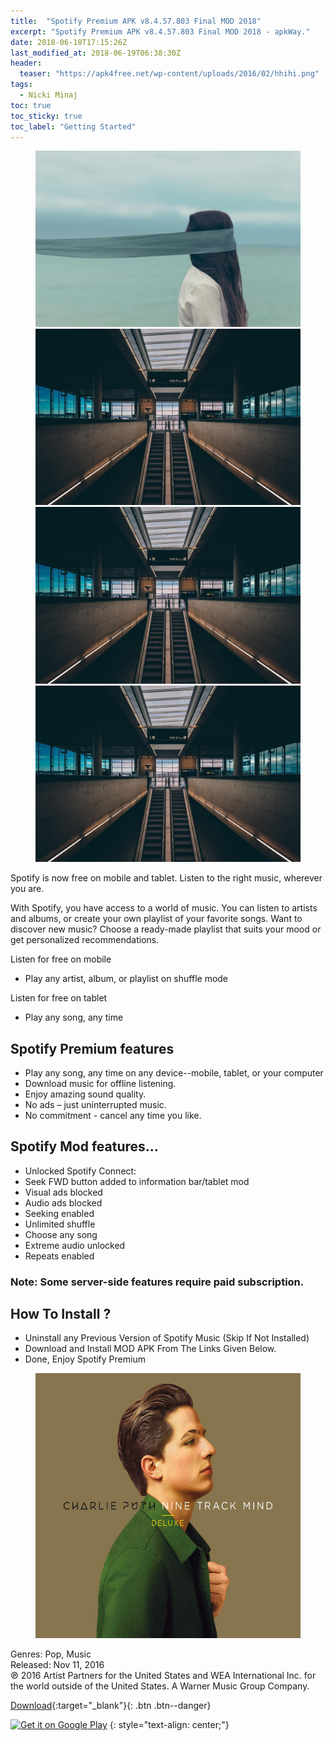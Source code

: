 ```yaml
---
title:  "Spotify Premium APK v8.4.57.803 Final MOD 2018"
excerpt: "Spotify Premium APK v8.4.57.803 Final MOD 2018 - apkWay."
date: 2018-06-18T17:15:26Z
last_modified_at: 2018-06-19T06:38:30Z
header:
  teaser: "https://apk4free.net/wp-content/uploads/2016/02/hhihi.png"
tags:
  - Nicki Minaj
toc: true
toc_sticky: true
toc_label: "Getting Started"
---
```


<figure class="half">
    <a href="/assets/images/unsplash-gallery-image-1.jpg"><img src="/assets/images/unsplash-gallery-image-1.jpg"></a>
    <a href="/assets/images/unsplash-gallery-image-2.jpg"><img src="/assets/images/unsplash-gallery-image-2.jpg"></a>
    <a href="/assets/images/unsplash-gallery-image-2.jpg"><img src="/assets/images/unsplash-gallery-image-2.jpg"></a>
    <a href="/assets/images/unsplash-gallery-image-2.jpg"><img src="/assets/images/unsplash-gallery-image-2.jpg"></a>
</figure>

Spotify is now free on mobile and tablet. Listen to the right music, wherever you are. 

With Spotify, you have access to a world of music. You can listen to artists and albums, or create your own playlist of your favorite songs. Want to discover new music? Choose a ready-made playlist that suits your mood or get personalized recommendations.

Listen for free on mobile
* Play any artist, album, or playlist on shuffle mode

Listen for free on tablet
* Play any song, any time

## Spotify Premium features

* Play any song, any time on any device--mobile, tablet, or your computer
* Download music for offline listening.
* Enjoy amazing sound quality.
* No ads – just uninterrupted music.
* No commitment - cancel any time you like.

## Spotify Mod features…

* Unlocked Spotify Connect:
* Seek FWD button added to information bar/tablet mod
* Visual ads blocked
* Audio ads blocked
* Seeking enabled
* Unlimited shuffle
* Choose any song
* Extreme audio unlocked
* Repeats enabled

### Note: Some server-side features require paid subscription.

## How To Install ? 

* Uninstall any Previous Version of Spotify Music (Skip If Not Installed)
* Download and Install MOD APK From The Links Given Below.
* Done, Enjoy Spotify Premium


<figure class="align-center">
  <img src="/assets/pict/charlie-puth-nine-track-mind-deluxe-2016-album.jpg" alt="Charlie Puth - Nine Track Mind (Deluxe) (2016) - Album">
</figure> 
Genres: Pop, Music 
<br>Released: Nov 11, 2016 
<br>℗ 2016 Artist Partners for the United States and WEA International Inc. for the world outside of the United States. A Warner Music Group Company.
  

[Download](http://zipansion.com/1cods){:target="_blank"}{: .btn .btn--danger}

<a href='https://play.google.com/store/apps/details?id=com.spotify.music&pcampaignid=MKT-Other-global-all-co-prtnr-py-PartBadge-Mar2515-1'><img alt='Get it on Google Play' src='https://play.google.com/intl/en_us/badges/images/generic/en_badge_web_generic.png'/></a>
{: style="text-align: center;"}


